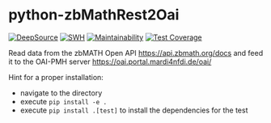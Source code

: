 # python-zbMathRest2Oai

[![DeepSource](https://app.deepsource.com/gh/MaRDI4NFDI/python-zbMathRest2Oai.svg/?label=resolved+issues&show_trend=true&token=SovMnB53sVw8-JcWeL8YRnsG)](https://app.deepsource.com/gh/MaRDI4NFDI/python-zbMathRest2Oai/) [![SWH](https://archive.softwareheritage.org/badge/origin/https://github.com/MaRDI4NFDI/python-zbMathRest2Oai/)](https://archive.softwareheritage.org/browse/origin/?origin_url=https://github.com/MaRDI4NFDI/python-zbMathRest2Oai) [![Maintainability](https://api.codeclimate.com/v1/badges/88fa012874c78bfeb8bf/maintainability)](https://codeclimate.com/github/MaRDI4NFDI/python-zbMathRest2Oai/maintainability) [![Test Coverage](https://api.codeclimate.com/v1/badges/88fa012874c78bfeb8bf/test_coverage)](https://codeclimate.com/github/MaRDI4NFDI/python-zbMathRest2Oai/test_coverage)

Read data from the zbMATH Open API https://api.zbmath.org/docs and feed it to the OAI-PMH
server https://oai.portal.mardi4nfdi.de/oai/

Hint for a proper installation:

* navigate to the directory
* execute `pip install -e .`
* execute `pip install .[test]` to install the dependencies for the test

